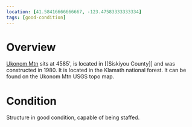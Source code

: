 ```yaml
---
location: [41.58416666666667, -123.47583333333334]
tags: [good-condition]
---
```


# Overview

[Ukonom Mtn](http://www.peakbagging.com/CALookoutPhotos/UkonomMtn.html) sits at 4585', is located in [[Siskiyou County]] and was constructed in 1980. It is located in the Klamath national forest. It can be found on the Ukonom Mtn USGS topo map.

# Condition

Structure in good condition, capable of being staffed.